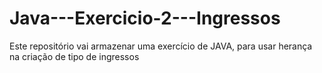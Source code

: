 # Java---Exercicio-2---Ingressos
Este repositório vai armazenar uma exercício de JAVA, para usar herança na criação de tipo de ingressos
